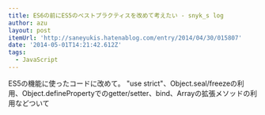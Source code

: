 ```yaml
---
title: ES6の前にES5のベストプラクティスを改めて考えたい - snyk_s log
author: azu
layout: post
itemUrl: 'http://saneyukis.hatenablog.com/entry/2014/04/30/015807'
date: '2014-05-01T14:21:42.612Z'
tags:
  - JavaScript
---
```

ES5の機能に使ったコードに改めて。
"use strict"、Object.seal/freezeの利用、Object.definePropertyでのgetter/setter、bind、Arrayの拡張メソッドの利用などついて

